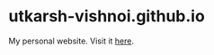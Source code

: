 utkarsh-vishnoi.github.io
=====================
My personal website. Visit it [here](http://utkarsh-vishnoi.github.io).
